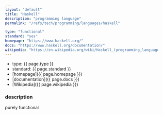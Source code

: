 ```yaml
---
layout: "default"
title: "Haskell"
description: "programming language"
permalink: "/refs/tech/programming/languages/haskell"

type: "functional"
standard: "yes"
homepage: "https://www.haskell.org/"
docs: "https://www.haskell.org/documentation/"
wikipedia: "https://en.wikipedia.org/wiki/Haskell_(programming_language)"
---
```


- type: {{ page.type }}
- standard: {{ page.standard }}
- [homepage]({{ page.homepage }})
- [documentation]({{ page.docs }})
- [Wikipedia]({{ page.wikipedia }})

### description

purely functional
